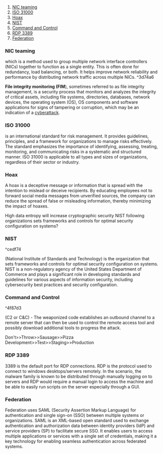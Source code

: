 1. [NIC teaming](#nic-teaming)
1. [ISO 31000](#iso-31000)
1. [Hoax](#hoax)
1. [NIST](#nist)
1. [Command and Control](#command-and-control)
1. [RDP 3389](#rdp-3389)
1. [Federation](#federation)



### NIC teaming

which is a method used to group multiple network interface controllers (NICs) together to function as a single entity. This is often done for redundancy, load balancing, or both. It helps improve network reliability and performance by distributing network traffic across multiple NICs. ^3d74a6

**File integrity monitoring (FIM**), sometimes referred to as file integrity management, is a security process that monitors and analyzes the integrity of critical assets, including file systems, directories, databases, network devices, the operating system (OS), OS components and software applications for signs of tampering or corruption, which may be an indication of a [cyberattack](https://www.crowdstrike.com/cybersecurity-101/cyberattacks/).

### ISO 31000
is an international standard for risk management. It provides guidelines, principles, and a framework for organizations to manage risks effectively. The standard emphasizes the importance of identifying, assessing, treating, monitoring, and communicating risks in a systematic and structured manner. ISO 31000 is applicable to all types and sizes of organizations, regardless of their sector or industry.

### Hoax 
A hoax is a deceptive message or information that is spread with the intention to mislead or deceive recipients. By educating employees not to forward social media messages from unverified sources, the company can reduce the spread of false or misleading information, thereby minimizing the impact of hoaxes.

High data entropy will increase cryptographic security
NIST
following organizations sets frameworks and controls for optimal security configuration on systems?

### NIST

^cedf74

(National Institute of Standards and Technology) is the organization that sets frameworks and controls for optimal security configuration on systems. NIST is a non-regulatory agency of the United States Department of Commerce and plays a significant role in developing standards and guidelines for various aspects of information security, including cybersecurity best practices and security configuration.


### Command and Control 

^4f87d3

(C2 or C&C) - The weaponized code establishes an outbound channel to a remote server that can then be used to control the remote access tool and possibly download additional tools to progress the attack.


Don't>>Throw>>Sausage>>Pizza 
Development>>Test>>Staging>>Production

### RDP 3389

3389 is the default port for RDP connections. RDP is the protocol used to connect to windows desktops/servers remotely. In the scenario, the malware family is known to be distributed through manually logging on to servers and RDP would require a manual login to access the machine and be able to easily run scripts on the server especially through a GUI.

### Federation
Federation uses SAML (Security Assertion Markup Language) for authentication and single sign-on (SSO) between multiple systems or organizations. SAML is an XML-based open standard used to exchange authentication and authorization data between identity providers (IdP) and service providers (SP) to facilitate secure SSO. It enables users to access multiple applications or services with a single set of credentials, making it a key technology for enabling seamless authentication across federated systems.